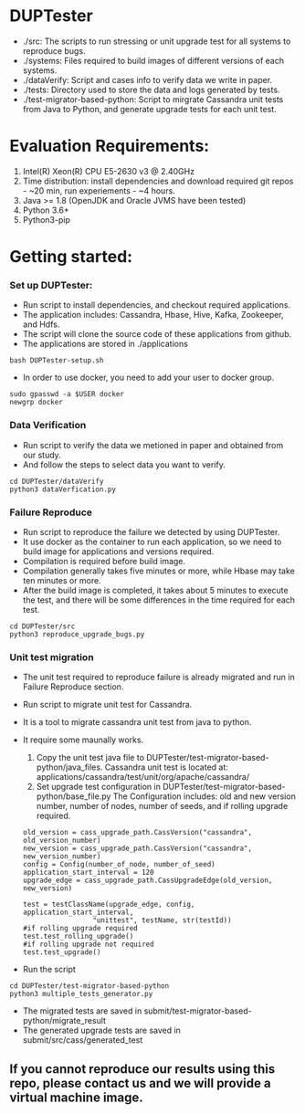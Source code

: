 # DUPTester

- ./src: The scripts to run stressing or unit upgrade test for all systems to reproduce bugs.
- ./systems: Files required to build images of different versions of each systems.
- ./dataVerify: Script and cases info to verify data we write in paper.
- ./tests: Directory used to store the data and logs  generated by tests.
- ./test-migrator-based-python: Script to mirgrate Cassandra unit tests from Java to Python, and generate upgrade tests for each unit test.


# Evaluation Requirements:
1. Intel(R) Xeon(R) CPU E5-2630 v3 @ 2.40GHz
2. Time distribution: install dependencies and download required git repos - ~20 min, run experiements - ~4 hours.
3. Java >= 1.8 (OpenJDK and Oracle JVMS have been tested)
4. Python 3.6+
5. Python3-pip

# Getting started:
  ### Set up DUPTester:
  * Run script to install dependencies, and checkout required applications.
  * The application includes: Cassandra, Hbase, Hive, Kafka, Zookeeper, and Hdfs.
  * The script will clone the source code of these applications from github.
  * The applications are stored in ./applications
  ```
  bash DUPTester-setup.sh
  ```
  * In order to use docker, you need to add your user to docker group.
  ```
  sudo gpasswd -a $USER docker
  newgrp docker
  ```
  
  ### Data Verification
  * Run script to verify the data we metioned in paper and obtained from our study.
  * And follow the steps to select data you want to verify.
  ```
  cd DUPTester/dataVerify
  python3 dataVerfication.py
  ```
  
  ### Failure Reproduce
  * Run script to reproduce the failure we detected by using DUPTester.
  * It use docker as the container to run each application, so we need to build image for applications and versions required.
  * Compilation is required before build image. 
  * Compilation generally takes five minutes or more, while Hbase may take ten minutes or more.
  * After the build image is completed, it takes about 5 minutes to execute the test, and there will be some differences in the time required for each test.
  ```
  cd DUPTester/src
  python3 reproduce_upgrade_bugs.py
  ```
  
  ### Unit test migration
  * The unit test required to reproduce failure is already migrated and run in Failure Reproduce section.
  * Run script to migrate unit test for Cassandra.
  * It is a tool to migrate cassandra unit test from java to python.
  * It require some maunally works.
  
	1. Copy the unit test java file to DUPTester/test-migrator-based-python/java_files.
	   Cassandra unit test is located at: applications/cassandra/test/unit/org/apache/cassandra/
	2. Set upgrade test configuration in DUPTester/test-migrator-based-python/base_file.py
	   The Configuration includes: old and new version number, number of nodes, number of seeds, and if rolling upgrade required.
	```
	old_version = cass_upgrade_path.CassVersion("cassandra", old_version_number)
	new_version = cass_upgrade_path.CassVersion("cassandra", new_version_number)
	config = Config(number_of_node, number_of_seed)
	application_start_interval = 120
	upgrade_edge = cass_upgrade_path.CassUpgradeEdge(old_version, new_version)

	test = testClassName(upgrade_edge, config, application_start_interval,
                     "unittest", testName, str(testId))
	#if rolling upgrade required
	test.test_rolling_upgrade()
	#if rolling upgrade not required
	test.test_upgrade()
	```
   * Run the script
  ```
  cd DUPTester/test-migrator-based-python
  python3 multiple_tests_generator.py
  ```

   * The migrated tests are saved in submit/test-migrator-based-python/migrate_result
   * The generated upgrade tests are saved in submit/src/cass/generated_test

## If you cannot reproduce our results using this repo, please contact us and we will provide a virtual machine image.

